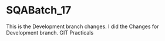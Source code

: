 # SQABatch_17
This is the Development branch changes. I did the Changes for Development branch.
GIT Practicals
